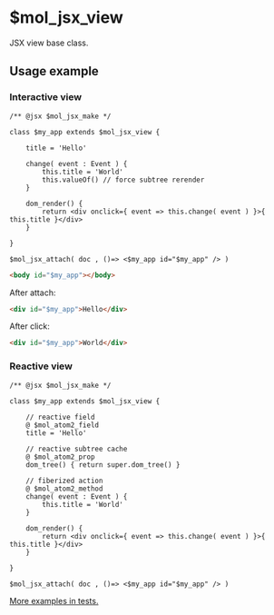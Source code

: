 # $mol_jsx_view

JSX view base class. 

## Usage example

### Interactive view

```tsx
/** @jsx $mol_jsx_make */

class $my_app extends $mol_jsx_view {

	title = 'Hello'

	change( event : Event ) {
		this.title = 'World'
		this.valueOf() // force subtree rerender
	}

	dom_render() {
		return <div onclick={ event => this.change( event ) }>{ this.title }</div>
	}

}

$mol_jsx_attach( doc , ()=> <$my_app id="$my_app" /> )
```

```html
<body id="$my_app"></body>
```

After attach:

```html
<div id="$my_app">Hello</div>
```

After click:

```html
<div id="$my_app">World</div>
```

### Reactive view

```tsx
/** @jsx $mol_jsx_make */

class $my_app extends $mol_jsx_view {

	// reactive field
	@ $mol_atom2_field
	title = 'Hello'

	// reactive subtree cache
	@ $mol_atom2_prop
	dom_tree() { return super.dom_tree() }

	// fiberized action
	@ $mol_atom2_method
	change( event : Event ) {
		this.title = 'World'
	}

	dom_render() {
		return <div onclick={ event => this.change( event ) }>{ this.title }</div>
	}

}

$mol_jsx_attach( doc , ()=> <$my_app id="$my_app" /> )
```

[More examples in tests.](make.test.tsx)
